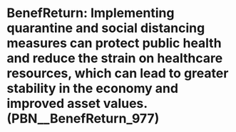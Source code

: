 # BenefReturn: __Implementing quarantine and social distancing measures can protect public health and reduce the strain on healthcare resources, which can lead to greater stability in the economy and improved asset values.__ (PBN__BenefReturn_977)

